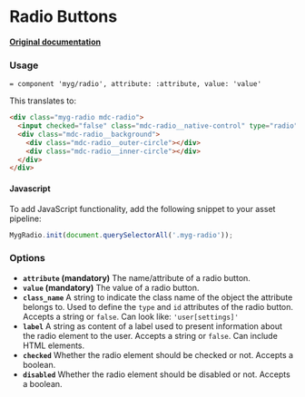 # Radio Buttons

**[Original documentation](https://github.com/jonhue/myg/tree/master/packages/radio)**

### Usage

```haml
= component 'myg/radio', attribute: :attribute, value: 'value'
```

This translates to:

```html
<div class="myg-radio mdc-radio">
  <input checked="false" class="mdc-radio__native-control" type="radio" value="value" name="attribute" id="attribute" />
  <div class="mdc-radio__background">
    <div class="mdc-radio__outer-circle"></div>
    <div class="mdc-radio__inner-circle"></div>
  </div>
</div>
```

#### Javascript

To add JavaScript functionality, add the following snippet to your asset pipeline:

```js
MygRadio.init(document.querySelectorAll('.myg-radio'));
```

### Options

* **`attribute` (mandatory)** The name/attribute of a radio button.
* **`value` (mandatory)** The value of a radio button.
* **`class_name`** A string to indicate the class name of the object the attribute belongs to. Used to define the `type` and `id` attributes of the radio button. Accepts a string or `false`. Can look like: `'user[settings]'`
* **`label`** A string as content of a label used to present information about the radio element to the user. Accepts a string or `false`. Can include HTML elements.
* **`checked`** Whether the radio element should be checked or not. Accepts a boolean.
* **`disabled`** Whether the radio element should be disabled or not. Accepts a boolean.
